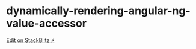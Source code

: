 # dynamically-rendering-angular-ng-value-accessor

[Edit on StackBlitz ⚡️](https://stackblitz.com/edit/dynamically-rendering-angular-ng-value-accessor)